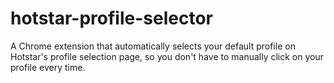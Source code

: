 # hotstar-profile-selector
A Chrome extension that automatically selects your default profile on Hotstar's profile selection page, so you don't have to manually click on your profile every time.
